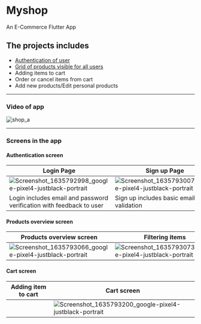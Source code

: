 # Myshop

An E-Commerce Flutter App

## The projects includes

* [Authentication of user](#authentication-screen) 
* [Grid of products visible for all users](#products-overview-screen)
* Adding items to cart
* Order or cancel items from cart
* Add new products/Edit personal products
___________
### Video of app

![shop_a](https://user-images.githubusercontent.com/22998093/139744275-2b3bf35f-604f-433b-a04a-0e1052ea9a5e.gif)

___________
### Screens in the app

#### Authentication screen

|Login Page|Sign up Page|
|--------|---------|
|![Screenshot_1635792998_google-pixel4-justblack-portrait](https://user-images.githubusercontent.com/22998093/139734136-04244eea-5aa7-4f3e-ac6d-ce5b30b74cb0.png)|![Screenshot_1635793007_google-pixel4-justblack-portrait](https://user-images.githubusercontent.com/22998093/139734170-c839684f-b730-4cf9-bf99-b9e3295d1896.png)|
|Login includes email and password verification with feedback to user|Sign up includes basic email validation|

#### Products overview screen

|Products overview screen|Filtering items|show favourites only|
|---|---|---|
|![Screenshot_1635793066_google-pixel4-justblack-portrait](https://user-images.githubusercontent.com/22998093/139742698-037de69e-739d-4f06-a641-09fc10c00557.png)|![Screenshot_1635793073_google-pixel4-justblack-portrait](https://user-images.githubusercontent.com/22998093/139742765-3648475e-50b6-4d2c-b4a0-7d0a1cd43358.png)|![Screenshot_1635793076_google-pixel4-justblack-portrait](https://user-images.githubusercontent.com/22998093/139742860-bd0b9d68-1e4f-4d43-ad8e-084a83c3e0b3.png)|


#### Cart screen

|Adding item to cart|Cart screen|
|---|---|
|  |![Screenshot_1635793200_google-pixel4-justblack-portrait](https://user-images.githubusercontent.com/22998093/139744840-554386d4-8c68-46f3-98d7-6d2c6967d280.png)|


